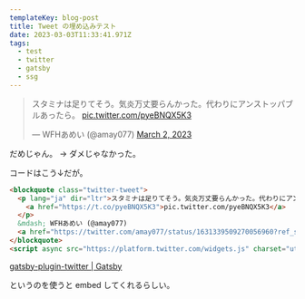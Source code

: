 ```yaml
---
templateKey: blog-post
title: Tweet の埋め込みテスト
date: 2023-03-03T11:33:41.971Z
tags:
  - test
  - twitter
  - gatsby
  - ssg
---
```


<blockquote class="twitter-tweet"><p lang="ja" dir="ltr">スタミナは足りてそう。気炎万丈要らんかった。代わりにアンストッパブルあったら。 <a href="https://t.co/pyeBNQX5K3">pic.twitter.com/pyeBNQX5K3</a></p>&mdash; WFHあめい (@amay077) <a href="https://twitter.com/amay077/status/1631339509270056960?ref_src=twsrc%5Etfw">March 2, 2023</a></blockquote> <script async src="https://platform.twitter.com/widgets.js" charset="utf-8"></script>

だめじゃん。 → ダメじゃなかった。

コードはこう↓だが。


```html
<blockquote class="twitter-tweet">
  <p lang="ja" dir="ltr">スタミナは足りてそう。気炎万丈要らんかった。代わりにアンストッパブルあったら。 
    <a href="https://t.co/pyeBNQX5K3">pic.twitter.com/pyeBNQX5K3</a>
  </p>
  &mdash; WFHあめい (@amay077)
  <a href="https://twitter.com/amay077/status/1631339509270056960?ref_src=twsrc%5Etfw">March 2, 2023</a>
</blockquote>
<script async src="https://platform.twitter.com/widgets.js" charset="utf-8"></script>
```

[gatsby-plugin-twitter | Gatsby](https://www.gatsbyjs.com/plugins/gatsby-plugin-twitter/)

というのを使うと embed してくれるらしい。
